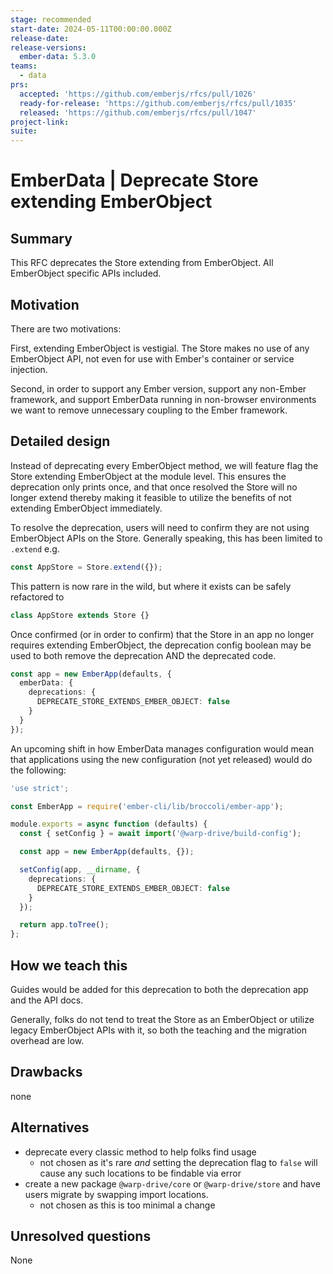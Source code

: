 ```yaml
---
stage: recommended
start-date: 2024-05-11T00:00:00.000Z
release-date:
release-versions:
  ember-data: 5.3.0
teams:
  - data
prs:
  accepted: 'https://github.com/emberjs/rfcs/pull/1026'
  ready-for-release: 'https://github.com/emberjs/rfcs/pull/1035'
  released: 'https://github.com/emberjs/rfcs/pull/1047'
project-link:
suite:
---
```


# EmberData | Deprecate Store extending EmberObject

## Summary

This RFC deprecates the Store extending from EmberObject. All EmberObject specific
APIs included.

## Motivation

There are two motivations:

First, extending EmberObject is vestigial. The Store makes no use of any EmberObject API,
not even for use with Ember's container or service injection.

Second, in order to support any Ember version, support any non-Ember framework, and support
EmberData running in non-browser environments we want to remove unnecessary coupling to the Ember framework.

## Detailed design

Instead of deprecating every EmberObject method, we will feature flag the Store extending
EmberObject at the module level. This ensures the deprecation only prints once, and that
once resolved the Store will no longer extend thereby making it feasible to utilize the
benefits of not extending EmberObject immediately.

To resolve the deprecation, users will need to confirm they are not using EmberObject APIs
on the Store. Generally speaking, this has been limited to `.extend` e.g.

```ts
const AppStore = Store.extend({});
```

This pattern is now rare in the wild, but where it exists can be safely refactored to

```ts
class AppStore extends Store {}
```

Once confirmed (or in order to confirm) that the Store in an app no longer requires
extending EmberObject, the deprecation config boolean may be used to both remove the
deprecation AND the deprecated code.

```ts
const app = new EmberApp(defaults, {
  emberData: {
    deprecations: {
      DEPRECATE_STORE_EXTENDS_EMBER_OBJECT: false
    }
  }
});
```

An upcoming shift in how EmberData manages configuration would mean that applications
using the new configuration (not yet released) would do the following:

```ts
'use strict';

const EmberApp = require('ember-cli/lib/broccoli/ember-app');

module.exports = async function (defaults) {
  const { setConfig } = await import('@warp-drive/build-config');

  const app = new EmberApp(defaults, {});

  setConfig(app, __dirname, {
    deprecations: {
      DEPRECATE_STORE_EXTENDS_EMBER_OBJECT: false
    }
  });

  return app.toTree();
};
```

## How we teach this

Guides would be added for this deprecation to both the deprecation app and the API docs.

Generally, folks do not tend to treat the Store as an EmberObject or utilize legacy EmberObject
APIs with it, so both the teaching and the migration overhead are low.

## Drawbacks

none

## Alternatives

- deprecate every classic method to help folks find usage
    - not chosen as it's rare *and* setting the deprecation flag to `false` will cause any such locations to be findable via error
- create a new package `@warp-drive/core` or `@warp-drive/store` and have users migrate by swapping import
  locations.
    - not chosen as this is too minimal a change

## Unresolved questions

None
